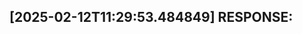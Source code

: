 [2025-02-12T11:29:53.484849] RESPONSE:
--------------------------------------------------------------------------------


